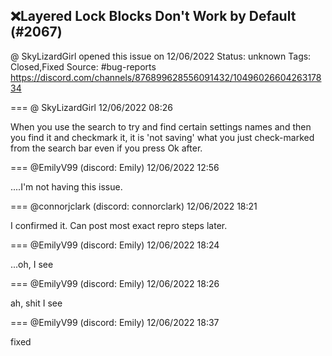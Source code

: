 ## ❌Layered Lock Blocks Don't Work by Default (#2067)
@ SkyLizardGirl opened this issue on 12/06/2022
Status: unknown
Tags: Closed,Fixed
Source: #bug-reports https://discord.com/channels/876899628556091432/1049602660426317834


=== @ SkyLizardGirl 12/06/2022 08:26

When you use the search to try and find certain settings names and then you find it and checkmark it, it is 'not saving' what you just check-marked from the search bar even if you press Ok after.

=== @EmilyV99 (discord: Emily) 12/06/2022 12:56

....I'm not having this issue.

=== @connorjclark (discord: connorclark) 12/06/2022 18:21

I confirmed it.
Can post most exact repro steps later.

=== @EmilyV99 (discord: Emily) 12/06/2022 18:24

...oh, I see

=== @EmilyV99 (discord: Emily) 12/06/2022 18:26

ah, shit
I see

=== @EmilyV99 (discord: Emily) 12/06/2022 18:37

fixed
